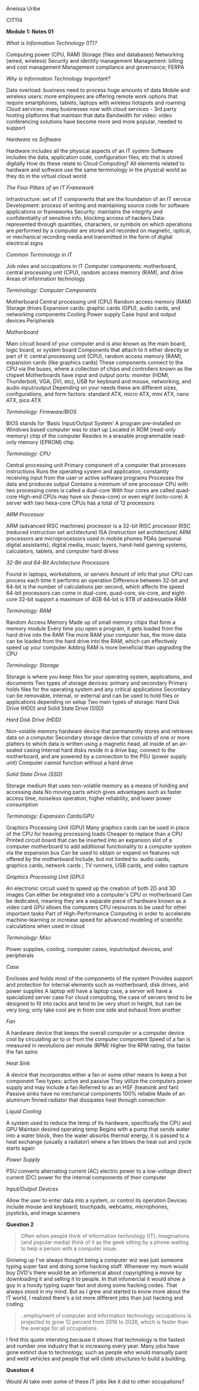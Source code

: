 Aneissa Uribe

CIT114

**Module 1: Notes 01**

*What is Information Technology (IT)?*

Computing power (CPU, RAM)
Storage (files and databases)
Networking (wired, wireless)
Security and identity management 
Management: billing and cost management 
Management compliance and governance; FERPA

*Why is Information Technology Important?*

Data overload: business need to process huge amounts of data 
Mobile and wireless users: more employees are offering remote work options that require smartphones, tablets, laptops with wireless hotspots and roaming
Cloud services: many businesses now with cloud services - 3rd party hosting platforms that maintain that data 
Bandwidth for video: video conferencing solutions have become more and more popular, needed to support

*Hardware vs Software*

Hardware includes all the physical aspects of an IT system
Software includes the data, application code, configuration files, etc that is stored digitally 
How do these relate to Cloud Computing? All elements related to hardware and software use the same terminology in the physical world as they do in the virtual cloud world

*The Four Pillars of an IT Framework*

Infrastructure: set of IT components that are the foundation of an IT service 
Development: process of writing and maintaining source code for software applications or frameworks
Security: maintains the integrity and confidentiality of sensitive info, blocking access of hackers
Data: represented through quantities, characters, or symbols on which operations are performed by a computer are stored and recorded on magnetic, optical, or mechanical recording media and transmitted in the form of digital electrical signs

*Common Terminology in IT*

Job roles and occupations in IT
Computer components: motherboard, central processing unit (CPU), random access memory (RAM), and drive
Areas of information technology 

*Terminology: Computer Components*

Motherboard
Central processing unit (CPU)
Random access memory (RAM)
Storage drives
Expansion cards: graphic cards (GPU), audio cards, and networking components
Cooling 
Power supply
Case
Input and output devices
Peripherals 

*Motherboard*

Main circuit board of your computer and is also known as the main board, logic board, or system board
Components that attach to it either directly or part of it: central processing unit (CPU), random access memory (RAM), expansion cards (like graphics cards)
These components connect to the CPU via the buses, where a collection of chips and controllers known as the chipset
Motherboards have input and output ports: monitor (HDMI, Thunderbolt, VGA, DVI, etc), USB for keyboard and mouse, networking, and audio input/output
Depending on your needs these are different sizes, configurations, and form factors: standard ATX, micro ATX, mini ATX, nano ATX, pico ATX

*Terminology: Firmware/BIOS*

BIOS stands for ‘Basic Input/Output System’
A program pre-installed on Windows based computer was to start up
Located in ROM (read-only memory) chip of the computer
Resides in a erasable programmable read-only memory (EPROM) chip

*Terminology: CPU*

Central processing unit
Primary component of a computer that processes instructions 
Runs the operating system and application, constantly receiving input from the user or active software programs
Processes the data and produces output
Contains a minimum of one processor
CPU with two processing cores is called a dual-core
With four cores are called quad-core
High-end CPUs may have six (hexa-core) or even eight (octo-core)
A server with two hexa-core CPUs has a total of 12 processors

*ARM Processor*

ARM (advanced RISC machines) processor is a 32-bit RISC processor
RISC (reduced instruction set architecture)
ISA (instruction set architecture)
ARM processors are microprocessors used in mobile phones
PDAs (personal digital assistants), digital media, music layers, hand-held gaming systems, calculators, tablets, and computer hard drives

*32-Bit and 64-Bit Architecture Processors*

Found in laptops, workstations, or servers
Amount of info that your CPU can process each time it performs an operation
Difference between 32-bit and 64-bit is the number of calculations per second, which affects the speed
64-bit processors can come in dual-core, quad-core, six-core, and eight-core
32-bit support a maximum of 4GB
64-bit is 8TB of addressable RAM

*Terminology: RAM*

Random Access Memory
Made up of small memory chips that form a memory module
Every time you open a program, it gets loaded from the hard drive into the RAM
The more RAM your computer has, the more data can be loaded from the hard drive into the RAM, which can effectively speed up your computer
Adding RAM is more beneficial than upgrading the CPU

*Terminology: Storage*

Storage is where you keep files for your operating system, applications, and documents
Two types of storage devices: primary and secondary
Primary holds files for the operating system and any critical applications
Secondary can be removable, internal, or external and can be used to hold files or applications depending on setup
Two main types of storage: Hard Disk Drive (HDD) and Solid State Drive (SSD)

*Hard Disk Drive (HDD)*

Non-volatile memory hardware device that permanently stores and retrieves data on a computer
Secondary storage device that consists of one or more platters to which data is written using a magnetic head, all inside of an air-sealed casing
Internal hard disks reside in a drive bay, connect to the motherboard, and are powered by a connection to the PSU (power supply unit)
Computer cannot function without a hard drive

*Solid State Drive (SSD)*

Storage medium that uses non-volatile memory as a means of holding and accessing data
No moving parts which gives advantages such as faster access time, noiseless operation, higher reliability, and lower power consumption

*Terminology: Expansion Cards/GPU*

Graphics Processing Unit (GPU)
Many graphics cards can be used in place of the CPU for heaving processing loads
Cheaper to replace than a CPU
Printed circuit board that can be inserted into an expansion slot of a computer motherboard to add additional functionality to a computer system via the expansion bus
Can be used to obtain or expand on features not offered by the motherboard
Include, but not limited to: audio cards, graphics cards, network cards , TV runners, USB cards, and video capture 

*Graphics Processing Unit (GPU)*

An electronic circuit used to speed up the creation of both 2D and 3D images
Can either be integrated into a computer's CPU or motherboard 
Can be dedicated, meaning they are a separate piece of hardware known as a video card
GPU allows the computers CPU resources to be used for other important tasks 
Part of High-Performance Computing in order to accelerate machine-learning or increase speed for advanced modeling of scientific calculations when used in cloud

*Terminology: Misc*

Power supplies, cooling, computer cases, input/output devices, and peripherals

*Case*

Encloses and holds most of the components of the system 
Provides support and protection for internal elements such as motherboard, disk drives, and power supplies
A laptop will have a laptop case, a server will have a specialized server case
For cloud computing, the case of servers tend to be designed to fit into racks and tend to be very short in height, but can be very long; only take cool are in from one side and exhaust from another

*Fan*

A hardware device that keeps the overall computer or a computer device cool by circulating air to or from the computer component
Speed of a fan is measured in revolutions per minute (RPM)
Higher the RPM rating, the faster the fan spins

*Heat Sink*

A device that incorporates either a fan or some other means to keep a hot component
Two types: active and passive
They utilize the computers power supply and may include a fan
Referred to as an HSF (heatsink and fan)
Passive sinks have no mechanical components
100% reliable
Made of an aluminum finned radiator that dissipates heat through convection

*Liquid Cooling*

A system used to reduce the temp of its hardware, specifically the CPU and GPU
Maintain desired operating temp
Begins with a pump that sends water into a water block, then the water absorbs thermal energy, it is passed to a heat exchange (usually a radiator) where a fan blows the heat out and cycle starts again

*Power Supply*

PSU converts alternating current (AC) electric power to a low-voltage direct current (DC) power for the internal components of their computer

*Input/Output Devices*

Allow the user to enter data into a system, or control its operation 
Devices include mouse and keyboard; touchpads, webcams, microphones, joysticks, and image scanners

**Question 2**

> Often when people think of information technology (IT), imaginations (and popular media) think of it as the geek sitting by a phone waiting to help a person with a computer issue.

Growing up I've always thought being a computer wiz was just someone typing super fast and doing some hacking stuff. Whenever my mom would buy DVD's there would be an infomerical about copyrighting a movie by downloading it and selling it to people. In that infomercial it would show a guy in a hoody typing super fast and doing some hacking codes. That always stood in my mind. But as I grew and started to know more about the IT world, I realized there's a lot more different jobs than just hacking and coding. 

> ..employment of computer and information technology occupations is projected to grow 12 percent from 2018 to 2028, which is faster than the average for all occupations.

I find this quote intersting because it shows that technology is the fastest and number one industry that is increasing every year. Many jobs have gone extinct due to technology, such as people who would manually paint and weld vehicles and people that will climb structures to build a building.

**Question 4**

Would AI take over some of these IT jobs like it did to other occupations?
